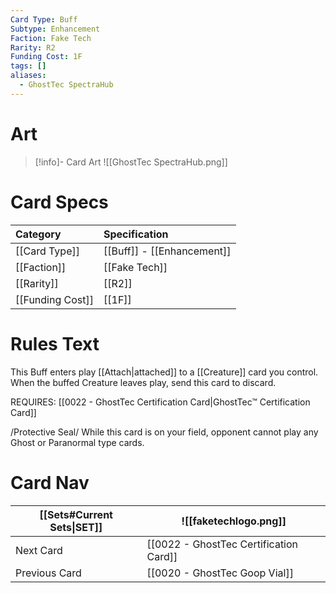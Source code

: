 ```yaml
---
Card Type: Buff
Subtype: Enhancement
Faction: Fake Tech
Rarity: R2
Funding Cost: 1F
tags: []
aliases:
  - GhostTec SpectraHub
---
```

# Art

> [!info]- Card Art
> ![[GhostTec SpectraHub.png]]

# Card Specs

| Category | Specification| 
| :--- | :--- |
| [[Card Type]] | [[Buff]] - [[Enhancement]] |  
| [[Faction]] | [[Fake Tech]] |  
| [[Rarity]] | [[R2]] |  
| [[Funding Cost]] | [[1F]] |  

# Rules Text  

This Buff enters play [[Attach|attached]] to a [[Creature]] card you control.  
When the buffed Creature leaves play, send this card to discard.  

REQUIRES: [[0022 - GhostTec Certification Card|GhostTec™ Certification Card]]  

/Protective Seal/ While this card is on your field, opponent cannot play any Ghost or Paranormal type cards.  

# Card Nav

| [[Sets#Current Sets\|SET]]           | ![[faketechlogo.png]]          |
| ------------- | ------------------------------ |
| Next Card     | [[0022 - GhostTec Certification Card]] |
| Previous Card | [[0020 - GhostTec Goop Vial]]         |


